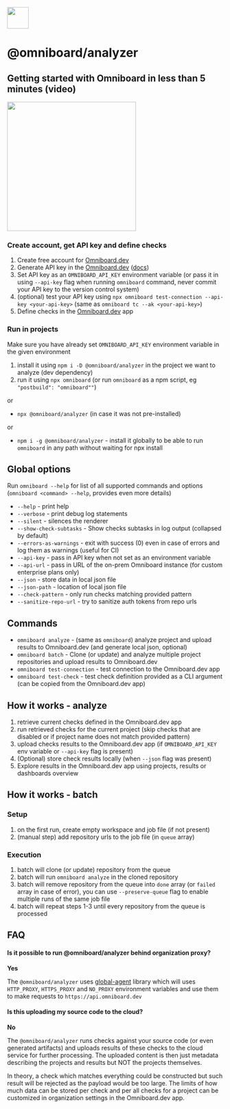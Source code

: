 <img src="https://app.omniboard.dev/assets/logo_email.png" height="50">

# @omniboard/analyzer

## Getting started with Omniboard in less than 5 minutes (video)

<a href="https://omniboard.dev/omniboard-getting-started.mp4" target="_blank">
    <img src="https://omniboard.dev/omniboard-getting-started.png" height="300" />
</a>

### Create account, get API key and define checks

1. Create free account for [Omniboard.dev](https://www.omniboard.dev)
2. Generate API key in the [Omniboard.dev](https://app.omniboard.dev/app/api-keys) ([docs](https://www.omniboard.dev/docs#api-key))
3. Set API key as an `OMNIBOARD_API_KEY` environment variable (or pass it in using `--api-key` flag when running `omniboard` command, never commit your API key to the version control system)
4. (optional) test your API key using `npx omniboard test-connection --api-key <your-api-key>` (same as `omniboard tc --ak <your-api-key>`)
5. Define checks in the [Omniboard.dev](https://app.omniboard.dev/app/checks) app

### Run in projects

Make sure you have already set `OMNIBOARD_API_KEY` environment variable in the given environment

1. install it using `npm i -D @omniboard/analyzer` in the project we want to analyze (dev dependency)
2. run it using `npx omniboard` (or run `omniboard` as a npm script, eg `"postbuild": "omniboard""`)

or

- `npx @omniboard/analyzer` (in case it was not pre-installed)

or

- `npm i -g @omniboard/analyzer` - install it globally to be able to run `omniboard` in any path without waiting for npx install

## Global options

Run `omniboard --help` for list of all supported commands and options (`omniboard <command> --help`, provides even more details)

- `--help` - print help
- `--verbose` - print debug log statements
- `--silent` - silences the renderer
- `--show-check-subtasks` - Show checks subtasks in log output (collapsed by default)
- `--errors-as-warnings` - exit with success (0) even in case of errors and log them as warnings (useful for CI)
- `--api-key` - pass in API key when not set as an environment variable
- `--api-url` - pass in URL of the on-prem Omniboard instance (for custom enterprise plans only)
- `--json` - store data in local json file
- `--json-path` - location of local json file
- `--check-pattern` - only run checks matching provided pattern
- `--sanitize-repo-url` - try to sanitize auth tokens from repo urls

## Commands

- `omniboard analyze` - (same as `omniboard`) analyze project and upload results to Omniboard.dev (and generate local json, optional)
- `omniboard batch` - Clone (or update) and analyze multiple project repositories and upload results to Omniboard.dev
- `omniboard test-connection` - test connection to the Omniboard.dev app
- `omniboard test-check` - test check definition provided as a CLI argument (can be copied from the Omniboard.dev app)

## How it works - analyze

1. retrieve current checks defined in the Omniboard.dev app
2. run retrieved checks for the current project (skip checks that are disabled or if project name does not match provided pattern)
3. upload checks results to the Omniboard.dev app (if `OMNIBOARD_API_KEY` env variable or `--api-key` flag is present)
4. (Optional) store check results locally (when `--json` flag was present)
5. Explore results in the Omniboard.dev app using projects, results or dashboards overview

## How it works - batch

### Setup

1. on the first run, create empty workspace and job file (if not present)
2. (manual step) add repository urls to the job file (in `queue` array)

### Execution

1. batch will clone (or update) repository from the queue
2. batch will run `omniboard analyze` in the cloned repository
3. batch will remove repository from the queue into `done` array (or `failed` array in case of error), you can use `--preserve-queue` flag to enable multiple runs of the same job file
4. batch will repeat steps 1-3 until every repository from the queue is processed

## FAQ

#### Is it possible to run @omniboard/analyzer behind organization proxy?

**Yes**

The `@omniboard/analyzer` uses [global-agent](https://github.com/gajus/global-agent) library which will uses
`HTTP_PROXY`, `HTTPS_PROXY` and `NO_PROXY` environment variables and use them to make requests
to `https://api.omniboard.dev`

#### Is this uploading my source code to the cloud?

**No**

The `@omniboard/analyzer` runs checks against your source code (or even generated artifacts)
and uploads results of these checks to the cloud service for further processing.
The uploaded content is then just metadata describing the projects and results but NOT the projects themselves.

In theory, a check which matches everything could be constructed but such result will
be rejected as the payload would be too large. The limits of how much data can be stored
per check and per all checks for a project can be customized in organization settings in the Omniboard.dev app.
